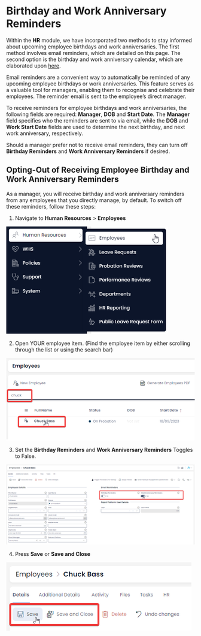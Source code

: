 # Birthday and Work Anniversary Reminders

Within the **HR** module, we have incorporated two methods to stay informed about upcoming employee birthdays and work anniversaries. The first method involves email reminders, which are detailed on this page. The second option is the birthday and work anniversary calendar, which are elaborated upon [here](<docs\Rapid\2-Rapid Modules\6-Human Resources\HR Reporting\using-the-hr-calendar\using-the-hr-calendar.md>).

Email reminders are a convenient way to automatically be reminded of any upcoming employee birthdays or work anniversaries. This feature serves as a valuable tool for managers, enabling them to recognise and celebrate their employees. The reminder email is sent to the employee’s direct manager.

To receive reminders for employee birthdays and work anniversaries, the following fields are required: **Manager**, **DOB** and **Start Date**. The **Manager** field specifies who the reminders are sent to via email, while the **DOB** and **Work Start Date** fields are used to determine the next birthday, and next work anniversary, respectively.

Should a manager prefer not to receive email reminders, they can turn off **Birthday Reminders** and **Work Anniversary Reminders** if desired.

## Opting-Out of Receiving Employee Birthday and Work Anniversary Reminders

As a manager, you will receive birthday and work anniversary reminders from any employees that you directly manage, by default. To switch off these reminders, follow these steps:

1. Navigate to **Human Resources** &gt; **Employees** 

![This screenshot demonstrates where the Employee menu is located. A red box surrounds the menu buttons "Human Resources" and then "Employees" in the menu sidebar.](<../Employee Menu Location.png>)

2. Open YOUR employee item. (Find the employee item by either scrolling through the list or using the search bar)  

![This screenshot demonstrates how to find a specific employee. The screenshot is annotated with two red boxes. The upper red box demonstrates how you can type the name of an Employee into the search bar to find their item. The second red box shows that the searched item has appeared in the table.](<../Finding a specific employee.png>)

3. Set the **Birthday Reminders** and **Work Anniversary Reminders** Toggles to False.  

![A screenshot demonstrating how to turn off Birthday Reminders and Work Anniversary Reminders for employees. The screenshot is annotated with a red box, which depicts the user setting the boolean fields to false.](<Enabling anniversy reminders.png>)

4. Press **Save** or **Save and Close** 

![A screenshot that depicts how to save an employee item. A "Save" button with a grey floppy disc icon appears in the tab strip. Beside it is a "Save and Close" button.](<Saving the employee.png>)